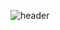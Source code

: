 
![header](https://capsule-render.vercel.app/api?type=Rounded&text=최종%20프로젝트&color=auto&fontSize=40)
